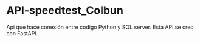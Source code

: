 # API-speedtest_Colbun

Api que hace conexión entre codigo Python y SQL server. Esta API se creo con FastAPI.
